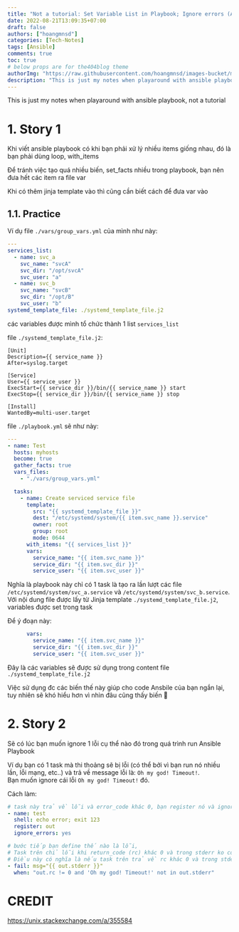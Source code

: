 ```yaml
---
title: "Not a tutorial: Set Variable List in Playbook; Ignore errors (Ansible)"
date: 2022-08-21T13:09:35+07:00
draft: false
authors: ["hoangmnsd"]
categories: [Tech-Notes]
tags: [Ansible]
comments: true
toc: true
# below props are for the404blog theme
authorImg: "https://raw.githubusercontent.com/hoangmnsd/images-bucket/master/static/images/hoangmsnd-avatar001.jpg"
description: "This is just my notes when playaround with ansible playbook, not a tutorial"
---
```


This is just my notes when playaround with ansible playbook, not a tutorial

# 1. Story 1

Khi viết ansible playbook có khi bạn phải xử lý nhiều items giống nhau, đó là bạn phải dùng loop, with_items

Để tránh việc tạo quá nhiều biến, set_facts nhiều trong playbook, bạn nên đưa hết các item ra file var

Khi có thêm jinja template vào thì cũng cần biết cách để đưa var vào

## 1.1. Practice

Ví dụ file `./vars/group_vars.yml` của mình như này:
```yml
---
services_list:
  - name: svc_a
    svc_name: "svcA"
    svc_dir: "/opt/svcA"
    svc_user: "a"
  - name: svc_b
    svc_name: "svcB"
    svc_dir: "/opt/B"
    svc_user: "b"
systemd_template_file: ./systemd_template_file.j2
```
các variables được mình tổ chức thành 1 list `services_list`

file `./systemd_template_file.j2`: 
```
[Unit]
Description={{ service_name }}
After=syslog.target

[Service]
User={{ service_user }}
ExecStart={{ service_dir }}/bin/{{ service_name }} start
ExecStop={{ service_dir }}/bin/{{ service_name }} stop

[Install]
WantedBy=multi-user.target
```

file `./playbook.yml` sẽ như này:
```yml
---
- name: Test
  hosts: myhosts
  become: true
  gather_facts: true
  vars_files:
    - "./vars/group_vars.yml"

  tasks:
    - name: Create serviced service file
      template:
        src: "{{ systemd_template_file }}"
        dest: "/etc/systemd/system/{{ item.svc_name }}.service"
        owner: root
        group: root
        mode: 0644
      with_items: "{{ services_list }}"
      vars: 
        service_name: "{{ item.svc_name }}"
        service_dir: "{{ item.svc_dir }}"
        service_user: "{{ item.svc_user }}"
```

Nghĩa là playbook này chỉ có 1 task là tạo ra lần lượt các file `/etc/systemd/system/svc_a.service` và `/etc/systemd/system/svc_b.service`.  
Với nội dung file được lấy từ Jinja template `./systemd_template_file.j2`, variables được set trong task

Để ý đoạn này:
```yml
      vars: 
        service_name: "{{ item.svc_name }}"
        service_dir: "{{ item.svc_dir }}"
        service_user: "{{ item.svc_user }}"
```
Đây là các variables sẽ được sử dụng trong content file `./systemd_template_file.j2`

Việc sử dụng đc các biến thế này giúp cho code Ansbile của bạn ngắn lại, tuy nhiên sẽ khó hiểu hơn vì nhìn đâu cũng thấy biến 🤣


# 2. Story 2

Sẽ có lúc bạn muốn ignore 1 lỗi cụ thể nào đó trong quá trình run Ansible Playbook

Ví dụ bạn có 1 task mà thi thoảng sẽ bị lỗi (có thể bởi vì bạn run nó nhiều lần, lỗi mạng, etc..) và trả về message lỗi là: `Oh my god! Timeout!`.  
Bạn muốn ignore cái lỗi `Oh my god! Timeout!` đó.  

Cách làm:

```yml
# task này trả về lỗi và error_code khác 0, bạn register nó và ignore nó
- name: test
  shell: echo error; exit 123
  register: out
  ignore_errors: yes

# bước tiếp bạn define thế nào là lỗi, 
# Task trên chỉ lỗi khi return_code (rc) khác 0 và trong stderr ko có chuỗi `Oh my god! Timeout!`
# Điều này có nghĩa là nếu task trên trả về rc khác 0 và trong stderr CÓ chuỗi `Oh my god! Timeout!` thì sẽ bị ignore
- fail: msg="{{ out.stderr }}"
  when: "out.rc != 0 and 'Oh my god! Timeout!' not in out.stderr"
```


# CREDIT

https://unix.stackexchange.com/a/355584  